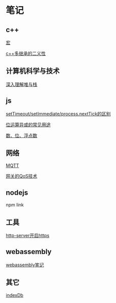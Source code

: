 # 笔记

## c++

[宏](https://github.com/towersxu/snippets/blob/master/notes/c%2B%2B/%E5%AE%8F.md)

[c++多继承的二义性](https://github.com/towersxu/snippets/blob/master/notes/c++多继承的二义性.md)

## 计算机科学与技术

[深入理解堆与栈](https://github.com/towersxu/snippets/blob/master/notes/cs/%E5%A0%86%E4%B8%8E%E6%A0%88.md)

## js

[setTimeout/setImmediate/process.nextTick的区别](https://github.com/towersxu/snippets/blob/master/notes/javascript/setTimeout%E3%80%81setImmediate%E3%80%81process.nextTick%E7%9A%84%E5%8C%BA%E5%88%AB.md)

[位运算异或的常见用途](https://github.com/towersxu/snippets/blob/master/notes/javascript/%E4%BD%8D%E8%BF%90%E7%AE%97%E5%BC%82%E6%88%96%E7%9A%84%E5%B8%B8%E8%A7%81%E7%94%A8%E9%80%94.md)

[数、位、浮点数](https://github.com/towersxu/snippets/blob/master/notes/javascript/%E6%95%B0%E3%80%81%E4%BD%8D%E3%80%81%E6%B5%AE%E7%82%B9%E6%95%B0.md)

## 网络

[MQTT](https://github.com/towersxu/snippets/blob/master/notes/network/mqtt.md)

[网关的QoS技术]([master](https://github.com/towersxu/snippets/blob/master/notes/network/qos.md))

## nodejs

npm link

## 工具

[http-server开启https](https://github.com/towersxu/snippets/blob/master/notes/tools/http-server%E5%BC%80%E5%90%AFhttps.md)

## webassembly

[webassembly笔记](https://github.com/towersxu/snippets/tree/master/notes/wasm)

## 其它

[indexDb](https://github.com/towersxu/snippets/tree/master/notes/other/indexdb.md)
